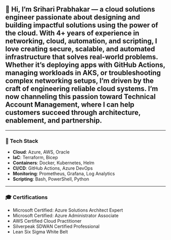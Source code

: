 ## 👋 Hi, I’m Srihari Prabhakar — a cloud solutions engineer passionate about designing and building impactful solutions using the power of the cloud. With 4+ years of experience in networking, cloud, automation, and scripting, I love creating secure, scalable, and automated infrastructure that solves real-world problems. Whether it’s deploying apps with GitHub Actions, managing workloads in AKS, or troubleshooting complex networking setups, I’m driven by the craft of engineering reliable cloud systems. I’m now channeling this passion toward Technical Account Management, where I can help customers succeed through architecture, enablement, and partnership.

--- 

### 🔧 Tech Stack
- **Cloud**: Azure, AWS, Oracle
- **IaC**: Terraform, Bicep
- **Containers**: Docker, Kubernetes, Helm
- **CI/CD**: GitHub Actions, Azure DevOps
- **Monitoring**: Prometheus, Grafana, Log Analytics
- **Scripting**: Bash, PowerShell, Python

---

### 🎓 Certifications
- Microsoft Certified: Azure Solutions Architect Expert
- Microsoft Certified: Azure Administrator Associate
- AWS Certified Cloud Practitioner
- Silverpeak SDWAN Certified Professional
- Lean Six Sigma White Belt
